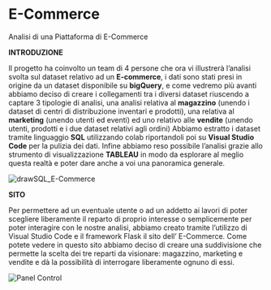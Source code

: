 # E-Commerce
Analisi di una Piattaforma di E-Commerce

**INTRODUZIONE**

Il progetto ha coinvolto un team di 4 persone che ora vi illustrerà l’analisi svolta sul dataset relativo ad un **E-commerce**, 
i dati sono stati presi in origine da un dataset disponibile su **bigQuery**, 
e come vedremo più avanti abbiamo deciso di creare i collegamenti tra i diversi dataset riuscendo a captare 3 tipologie di analisi, 
una analisi relativa al **magazzino**
(unendo i dataset di centri di distribuzione inventari e prodotti), 
una relativa al **marketing** (unendo utenti ed eventi) ed uno relativo alle **vendite** (unendo utenti, prodotti e i due dataset relativi agli ordini) 
Abbiamo estratto i dataset tramite linguaggio **SQL** utilizzando colab riportandoli poi su **Visual  Studio Code** per la pulizia dei dati.
Infine abbiamo reso possibile l’analisi grazie allo strumento di visualizzazione **TABLEAU**
in modo da  esplorare al meglio questa realtà e poter dare anche a voi una panoramica generale.

![drawSQL_E-Commerce](https://github.com/LucaAlb/E-Commerce/assets/130977967/c326cb55-435d-4e5c-ab74-dd3f569075ba)

**SITO**

Per permettere ad un eventuale utente o ad un addetto ai lavori di poter scegliere liberamente il reparto di proprio interesse o semplicemente per poter interagire con le nostre analisi, abbiamo creato  tramite l’utilizzo di Visual Studio Code e il framework Flask  il sito  dell’ E-Commerce.
Come potete vedere in questo sito abbiamo deciso di creare una suddivisione che permette la scelta dei tre reparti da visionare: magazzino, marketing e vendite e dà la possibilità di interrogare liberamente ognuno di essi.

![Panel Control](https://github.com/LucaAlb/E-Commerce/assets/130977967/916e0aa0-14b4-4f52-a50c-d246d0029768)
